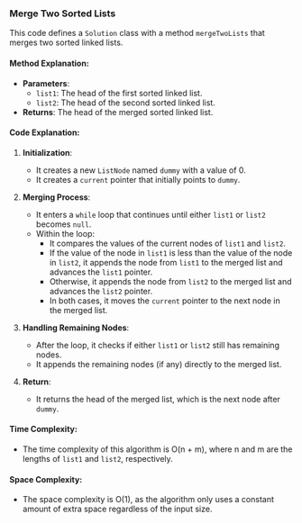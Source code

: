 ### Merge Two Sorted Lists

This code defines a `Solution` class with a method `mergeTwoLists` that merges two sorted linked lists.

#### Method Explanation:

- **Parameters**: 
  - `list1`: The head of the first sorted linked list.
  - `list2`: The head of the second sorted linked list.
- **Returns**: The head of the merged sorted linked list.

#### Code Explanation:

1. **Initialization**:
   - It creates a new `ListNode` named `dummy` with a value of 0.
   - It creates a `current` pointer that initially points to `dummy`.

2. **Merging Process**:
   - It enters a `while` loop that continues until either `list1` or `list2` becomes `null`.
   - Within the loop:
     - It compares the values of the current nodes of `list1` and `list2`.
     - If the value of the node in `list1` is less than the value of the node in `list2`, it appends the node from `list1` to the merged list and advances the `list1` pointer.
     - Otherwise, it appends the node from `list2` to the merged list and advances the `list2` pointer.
     - In both cases, it moves the `current` pointer to the next node in the merged list.

3. **Handling Remaining Nodes**:
   - After the loop, it checks if either `list1` or `list2` still has remaining nodes.
   - It appends the remaining nodes (if any) directly to the merged list.

4. **Return**:
   - It returns the head of the merged list, which is the next node after `dummy`.

#### Time Complexity:
- The time complexity of this algorithm is O(n + m), where n and m are the lengths of `list1` and `list2`, respectively.

#### Space Complexity:
- The space complexity is O(1), as the algorithm only uses a constant amount of extra space regardless of the input size.

